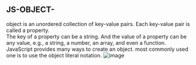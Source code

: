 ## JS-OBJECT-

object is an unordered collection of key-value pairs. Each key-value pair is called a property.<br>
The key of a property can be a string. And the value of a property can be any value, e.g., a string, a number, an array, and even a function.<br>
JavaScript provides  many ways to create an object. most commonly used one is to use the object literal notation.
![image](https://user-images.githubusercontent.com/122484692/211977109-43a420fe-dadd-4a87-ba94-19d1727ecf6b.png)


